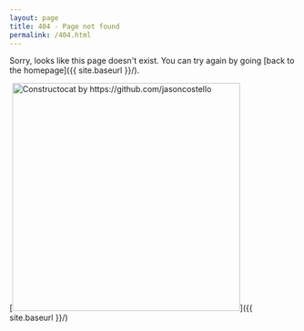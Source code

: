 ```yaml
---
layout: page
title: 404 - Page not found
permalink: /404.html
---
```


Sorry, looks like this page doesn't exist. You can try again by going [back to the homepage]({{ site.baseurl }}/).

[<img src="{{ site.baseurl }}/images/404.jpg" alt="Constructocat by https://github.com/jasoncostello" style="width: 400px;"/>]({{ site.baseurl }}/)
